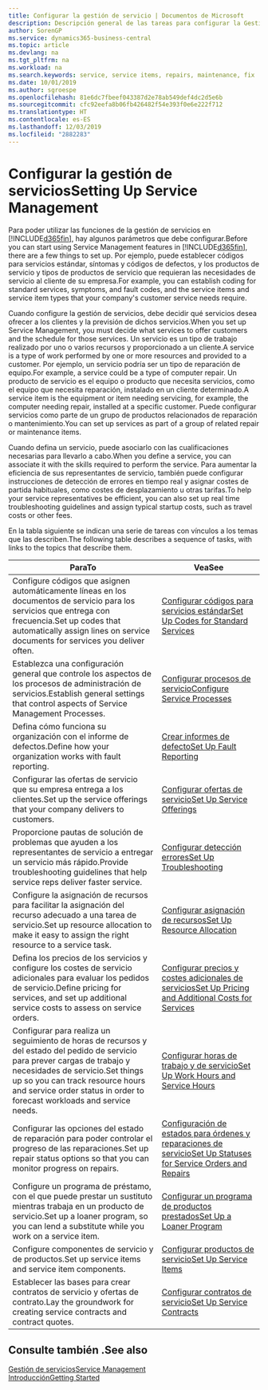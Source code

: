 ```yaml
---
title: Configurar la gestión de servicio | Documentos de Microsoft
description: Descripción general de las tareas para configurar la Gestión de servicios para adaptarla a la forma en que sus organizaciones gestionan sus servicios.
author: SorenGP
ms.service: dynamics365-business-central
ms.topic: article
ms.devlang: na
ms.tgt_pltfrm: na
ms.workload: na
ms.search.keywords: service, service items, repairs, maintenance, fix
ms.date: 10/01/2019
ms.author: sgroespe
ms.openlocfilehash: 81e6dc7fbeef043387d2e78ab549def4dc2d5e6b
ms.sourcegitcommit: cfc92eefa8b06fb426482f54e393f0e6e222f712
ms.translationtype: HT
ms.contentlocale: es-ES
ms.lasthandoff: 12/03/2019
ms.locfileid: "2882283"
---
```

# <a name="setting-up-service-management"></a><span data-ttu-id="b5367-103">Configurar la gestión de servicios</span><span class="sxs-lookup"><span data-stu-id="b5367-103">Setting Up Service Management</span></span>
<span data-ttu-id="b5367-104">Para poder utilizar las funciones de la gestión de servicios en [!INCLUDE[d365fin](includes/d365fin_md.md)], hay algunos parámetros que debe configurar.</span><span class="sxs-lookup"><span data-stu-id="b5367-104">Before you can start using Service Management features in [!INCLUDE[d365fin](includes/d365fin_md.md)], there are a few things to set up.</span></span> <span data-ttu-id="b5367-105">Por ejemplo, puede establecer códigos para servicios estándar, síntomas y códigos de defectos, y los productos de servicio y tipos de productos de servicio que requieran las necesidades de servicio al cliente de su empresa.</span><span class="sxs-lookup"><span data-stu-id="b5367-105">For example, you can establish coding for standard services, symptoms, and fault codes, and the service items and service item types that your company's customer service needs require.</span></span>  

<span data-ttu-id="b5367-106">Cuando configure la gestión de servicios, debe decidir qué servicios desea ofrecer a los clientes y la previsión de dichos servicios.</span><span class="sxs-lookup"><span data-stu-id="b5367-106">When you set up Service Management, you must decide what services to offer customers and the schedule for those services.</span></span> <span data-ttu-id="b5367-107">Un servicio es un tipo de trabajo realizado por uno o varios recursos y proporcionado a un cliente.</span><span class="sxs-lookup"><span data-stu-id="b5367-107">A service is a type of work performed by one or more resources and provided to a customer.</span></span> <span data-ttu-id="b5367-108">Por ejemplo, un servicio podría ser un tipo de reparación de equipo.</span><span class="sxs-lookup"><span data-stu-id="b5367-108">For example, a service could be a type of computer repair.</span></span> <span data-ttu-id="b5367-109">Un producto de servicio es el equipo o producto que necesita servicios, como el equipo que necesita reparación, instalado en un cliente determinado.</span><span class="sxs-lookup"><span data-stu-id="b5367-109">A service item is the equipment or item needing servicing, for example, the computer needing repair, installed at a specific customer.</span></span> <span data-ttu-id="b5367-110">Puede configurar servicios como parte de un grupo de productos relacionados de reparación o mantenimiento.</span><span class="sxs-lookup"><span data-stu-id="b5367-110">You can set up services as part of a group of related repair or maintenance items.</span></span>  
  
<span data-ttu-id="b5367-111">Cuando defina un servicio, puede asociarlo con las cualificaciones necesarias para llevarlo a cabo.</span><span class="sxs-lookup"><span data-stu-id="b5367-111">When you define a service, you can associate it with the skills required to perform the service.</span></span> <span data-ttu-id="b5367-112">Para aumentar la eficiencia de sus representantes de servicio, también puede configurar instrucciones de detección de errores en tiempo real y asignar costes de partida habituales, como costes de desplazamiento u otras tarifas.</span><span class="sxs-lookup"><span data-stu-id="b5367-112">To help your service representatives be efficient, you can also set up real time troubleshooting guidelines and assign typical startup costs, such as travel costs or other fees.</span></span>  

<span data-ttu-id="b5367-113">En la tabla siguiente se indican una serie de tareas con vínculos a los temas que las describen.</span><span class="sxs-lookup"><span data-stu-id="b5367-113">The following table describes a sequence of tasks, with links to the topics that describe them.</span></span>  
  
| <span data-ttu-id="b5367-114">Para</span><span class="sxs-lookup"><span data-stu-id="b5367-114">To</span></span> | <span data-ttu-id="b5367-115">Vea</span><span class="sxs-lookup"><span data-stu-id="b5367-115">See</span></span> |
| --- | --- |
| <span data-ttu-id="b5367-116">Configure códigos que asignen automáticamente líneas en los documentos de servicio para los servicios que entrega con frecuencia.</span><span class="sxs-lookup"><span data-stu-id="b5367-116">Set up codes that automatically assign lines on service documents for services you deliver often.</span></span> |[<span data-ttu-id="b5367-117">Configurar códigos para servicios estándar</span><span class="sxs-lookup"><span data-stu-id="b5367-117">Set Up Codes for Standard Services</span></span>](service-how-setup-service-coding.md)|
| <span data-ttu-id="b5367-118">Establezca una configuración general que controle los aspectos de los procesos de administración de servicios.</span><span class="sxs-lookup"><span data-stu-id="b5367-118">Establish general settings that control aspects of Service Management Processes.</span></span>|[<span data-ttu-id="b5367-119">Configurar procesos de servicio</span><span class="sxs-lookup"><span data-stu-id="b5367-119">Configure Service Processes</span></span>](service-setup-service-processes.md)|
| <span data-ttu-id="b5367-120">Defina cómo funciona su organización con el informe de defectos.</span><span class="sxs-lookup"><span data-stu-id="b5367-120">Define how your organization works with fault reporting.</span></span> |[<span data-ttu-id="b5367-121">Crear informes de defecto</span><span class="sxs-lookup"><span data-stu-id="b5367-121">Set Up Fault Reporting</span></span>](service-how-setup-fault-reporting.md) |
| <span data-ttu-id="b5367-122">Configurar las ofertas de servicio que su empresa entrega a los clientes.</span><span class="sxs-lookup"><span data-stu-id="b5367-122">Set up the service offerings that your company delivers to customers.</span></span>|[<span data-ttu-id="b5367-123">Configurar ofertas de servicio</span><span class="sxs-lookup"><span data-stu-id="b5367-123">Set Up Service Offerings</span></span>](service-how-setup-service-offerings.md)|
| <span data-ttu-id="b5367-124">Proporcione pautas de solución de problemas que ayuden a los representantes de servicio a entregar un servicio más rápido.</span><span class="sxs-lookup"><span data-stu-id="b5367-124">Provide troubleshooting guidelines that help service reps deliver faster service.</span></span> |[<span data-ttu-id="b5367-125">Configurar detección errores</span><span class="sxs-lookup"><span data-stu-id="b5367-125">Set Up Troubleshooting</span></span>](service-how-setup-troubleshooting.md) |
| <span data-ttu-id="b5367-126">Configure la asignación de recursos para facilitar la asignación del recurso adecuado a una tarea de servicio.</span><span class="sxs-lookup"><span data-stu-id="b5367-126">Set up resource allocation to make it easy to assign the right resource to a service task.</span></span> |[<span data-ttu-id="b5367-127">Configurar asignación de recursos</span><span class="sxs-lookup"><span data-stu-id="b5367-127">Set Up Resource Allocation</span></span>](service-how-setup-resource-allocation.md) |
| <span data-ttu-id="b5367-128">Defina los precios de los servicios y configure los costes de servicio adicionales para evaluar los pedidos de servicio.</span><span class="sxs-lookup"><span data-stu-id="b5367-128">Define pricing for services, and set up additional service costs to assess on service orders.</span></span> |[<span data-ttu-id="b5367-129">Configurar precios y costes adicionales de servicios</span><span class="sxs-lookup"><span data-stu-id="b5367-129">Set Up Pricing and Additional Costs for Services</span></span>](service-how-setup-service-costs-pricing.md)|
| <span data-ttu-id="b5367-130">Configurar para realiza un seguimiento de horas de recursos y del estado del pedido de servicio para prever cargas de trabajo y necesidades de servicio.</span><span class="sxs-lookup"><span data-stu-id="b5367-130">Set things up so you can track resource hours and service order status in order to forecast workloads and service needs.</span></span>|[<span data-ttu-id="b5367-131">Configurar horas de trabajo y de servicio</span><span class="sxs-lookup"><span data-stu-id="b5367-131">Set Up Work Hours and Service Hours</span></span>](service-how-setup-work-service-hours.md)|
| <span data-ttu-id="b5367-132">Configurar las opciones del estado de reparación para poder controlar el progreso de las reparaciones.</span><span class="sxs-lookup"><span data-stu-id="b5367-132">Set up repair status options so that you can monitor progress on repairs.</span></span> | [<span data-ttu-id="b5367-133">Configuración de estados para órdenes y reparaciones de servicio</span><span class="sxs-lookup"><span data-stu-id="b5367-133">Set Up Statuses for Service Orders and Repairs</span></span>](service-order-repair-status.md)|
| <span data-ttu-id="b5367-134">Configure un programa de préstamo, con el que puede prestar un sustituto mientras trabaja en un producto de servicio.</span><span class="sxs-lookup"><span data-stu-id="b5367-134">Set up a loaner program, so you can lend a substitute while you work on a service item.</span></span> |[<span data-ttu-id="b5367-135">Configurar un programa de productos prestados</span><span class="sxs-lookup"><span data-stu-id="b5367-135">Set Up a Loaner Program</span></span>](service-how-setup-loaner-program.md) |
| <span data-ttu-id="b5367-136">Configure componentes de servicio y de productos.</span><span class="sxs-lookup"><span data-stu-id="b5367-136">Set up service items and service item components.</span></span> |[<span data-ttu-id="b5367-137">Configurar productos de servicio</span><span class="sxs-lookup"><span data-stu-id="b5367-137">Set Up Service Items</span></span>](service-how-setup-service-items.md) |
| <span data-ttu-id="b5367-138">Establecer las bases para crear contratos de servicio y ofertas de contrato.</span><span class="sxs-lookup"><span data-stu-id="b5367-138">Lay the groundwork for creating service contracts and contract quotes.</span></span> |[<span data-ttu-id="b5367-139">Configurar contratos de servicio</span><span class="sxs-lookup"><span data-stu-id="b5367-139">Set Up Service Contracts</span></span>](service-how-setup-service-contracts.md) |

## <a name="see-also"></a><span data-ttu-id="b5367-140">Consulte también .</span><span class="sxs-lookup"><span data-stu-id="b5367-140">See also</span></span>
[<span data-ttu-id="b5367-141">Gestión de servicios</span><span class="sxs-lookup"><span data-stu-id="b5367-141">Service Management</span></span>](service-service.md)  
[<span data-ttu-id="b5367-142">Introducción</span><span class="sxs-lookup"><span data-stu-id="b5367-142">Getting Started</span></span>](product-get-started.md)  
